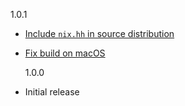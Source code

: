 1.0.1

- [Include `nix.hh` in source distribution](https://github.com/aristanetworks/nix-serve-ng/pull/12)
- [Fix build on macOS](https://github.com/aristanetworks/nix-serve-ng/pull/14)

  1.0.0

- Initial release
